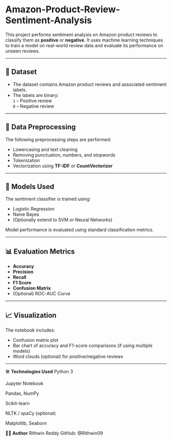 # Amazon-Product-Review-Sentiment-Analysis
This project performs sentiment analysis on Amazon product reviews to classify them as **positive** or **negative**. It uses machine learning techniques to train a model on real-world review data and evaluate its performance on unseen reviews.

---

## 📂 Dataset

- The dataset contains Amazon product reviews and associated sentiment labels.
- The labels are binary:  
  `1` – Positive review  
  `0` – Negative review

---

## 🧹 Data Preprocessing

The following preprocessing steps are performed:
- Lowercasing and text cleaning
- Removing punctuation, numbers, and stopwords
- Tokenization
- Vectorization using **TF-IDF** or **CountVectorizer**

---

## 🤖 Models Used

The sentiment classifier is trained using:
- Logistic Regression
- Naive Bayes
- (Optionally extend to SVM or Neural Networks)

Model performance is evaluated using standard classification metrics.

---

## 📊 Evaluation Metrics

- **Accuracy**
- **Precision**
- **Recall**
- **F1 Score**
- **Confusion Matrix**
- (Optional) ROC-AUC Curve

---

## 📈 Visualization

The notebook includes:
- Confusion matrix plot
- Bar chart of accuracy and F1-score comparisons (if using multiple models)
- Word clouds (optional) for positive/negative reviews

---

🛠️ **Technologies Used**
Python 3

Jupyter Notebook

Pandas, NumPy

Scikit-learn

NLTK / spaCy (optional)

Matplotlib, Seaborn

👨‍💻 **Author**
Rithwin Reddy
GitHub: @Rithwin09
